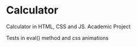 # Calculator
Calculator in HTML, CSS and JS. Academic Project

Tests in eval() method and css animations
